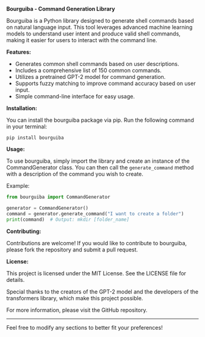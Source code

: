 
**Bourguiba - Command Generation Library**

Bourguiba is a Python library designed to generate shell commands based on natural language input. This tool leverages advanced machine learning models to understand user intent and produce valid shell commands, making it easier for users to interact with the command line.

**Features:**

- Generates common shell commands based on user descriptions.
- Includes a comprehensive list of 150 common commands.
- Utilizes a pretrained GPT-2 model for command generation.
- Supports fuzzy matching to improve command accuracy based on user input.
- Simple command-line interface for easy usage.

**Installation:**

You can install the bourguiba package via pip. Run the following command in your terminal:

```
pip install bourguiba
```

**Usage:**

To use bourguiba, simply import the library and create an instance of the CommandGenerator class. You can then call the `generate_command` method with a description of the command you wish to create.

Example:

```python
from bourguiba import CommandGenerator

generator = CommandGenerator()
command = generator.generate_command("I want to create a folder")
print(command)  # Output: mkdir [folder_name]
```


**Contributing:**

Contributions are welcome! If you would like to contribute to bourguiba, please fork the repository and submit a pull request.

**License:**

This project is licensed under the MIT License. See the LICENSE file for details.



Special thanks to the creators of the GPT-2 model and the developers of the transformers library, which make this project possible.

For more information, please visit the GitHub repository.

---

Feel free to modify any sections to better fit your preferences!
